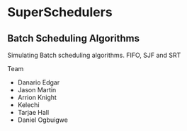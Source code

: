 # SuperSchedulers
## Batch Scheduling Algorithms
Simulating Batch scheduling algorithms. FIFO, SJF and SRT

Team
 -  Danario Edgar
 -  Jason Martin
 -  Arrion Knight
 -  Kelechi
 -  Tarjae Hall
 -  Daniel Ogbuigwe
